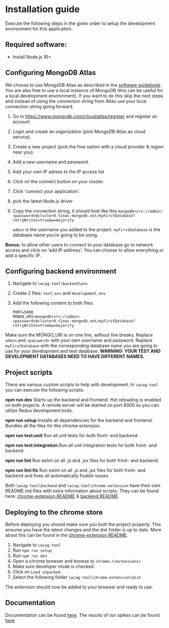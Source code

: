 # Installation guide

Execute the following steps in the given order to setup the development environment for this application. 

## Required software:

- Install Node.js 16+ 

## Configuring MongoDB Atlas

We choose to use MongoDB Atlas as described in the [software guidebook](./documentatie/Software-Guidebook/Software-Guidebook-WCAG-Tool.md). You are also free to use a local instance of MongoDB (this can be useful for a local development environment). If you want to do this skip the next steps and instead of using the connection string from Atlas use your local connection string going forward.

1. Go to https://www.mongodb.com/cloud/atlas/register and register an account

2. Login and create an organization (pick MongoDB Atlas as cloud service).

3. Create a new project (pick the free option with a cloud provider & region near you). 

4. Add a new username and password. 

5. Add your own IP adress to the IP access list

6. Click on the connect button on your cluster.  

7. Click 'connect your application'. 

8. pick the latest Node.js driver

9. Copy the connection string, it should look like this `mongodb+srv://admin:<password>@cluster0.t2xwc.mongodb.net/myFirstDatabase?retryWrites=true&w=majority`

   `admin` is the username you added to the project. `myFirstDatabase` is the database name you're going to be using.

**Bonus:** to allow other users to connect to your database go to network access and click on 'add IP address'. You can choose to allow everything or add a specific IP.

## Configuring backend environment 

1. Navigate to `\wcag-tool\backend\env`

2. Create 2 files: `test.env` and `development.env`

3. Add the following content to both files: 

   ```
   PORT=5000
   MONGO_URI=mongodb+srv://admin:<password>@cluster0.t2xwc.mongodb.net/myFirstDatabase?retryWrites=true&w=majority
   ```

Make sure the MONGO_URI is on one line, without line breaks. Replace `admin` and `<password>` with your own username and password. Replace `myFirstDatabase` with the corresponding database name you are going to use for your development and test database. **WARNING: YOUR TEST AND DEVELOPMENT DATABASES NEED TO HAVE DIFFERENT NAMES.**

## Project scripts

There are various custom scripts to help with development. In `\wcag-tool` you can execute the following scripts.

**npm run dev**
Starts up the backend and frontend. Hot reloading is enabled on both projects. A remote server will be started on port 8000 so you can utilize Redux development tools. 

**npm run setup**
Installs all dependencies for the backend and frontend. Bundles all the files for the chrome extension. 

**npm run test:unit**
Run all unit tests for both front- and backend. 

**npm run test:integration**
Run all unit integration tests for both front- and backend. 

**npm run lint**
Run eslint on all .js and .jsx files for both front- and backend. 

**npm run lint:fix**
Run eslint on all .js and .jsx files for both front- and backend and fixes all automatically fixable issues. 

Both `\wcag-tool\backend` and  `\wcag-tool\chrome-extension` have their own README.md files with extra information about scripts. They can be found here: [chrome-extension README](./wcag-tool/chrome-extension/README.md) & [backend README](./wcag-tool/backend/README.md) 

## Deploying to the chrome store

Before deploying you should make sure you built the project properly. This ensures you have the latest changes and the dist folder is up to date. More about this can be found in the [chrome-extension README](./wcag-tool/chrome-extension/README.md).

1. Navigate to `\wcag-tool`
2. Run `npm run setup`
3. Run `npm run dev`
4. Open a chrome browser and browse to `chrome://extensions/`
5. Make sure developer mode is checked. 
6. Click on `Load unpacked`
7. Select the following folder `\wcag-tool\chrome-extension\dist` 

The extension should now be added to your browser and ready to use.

## Documentation

Documentation can be found [here](./documentatie/Software-Guidebook/Software-Guidebook-WCAG-Tool.md). The results of our spikes can be found [here](./documentatie/Software-Guidebook/Spikes)

